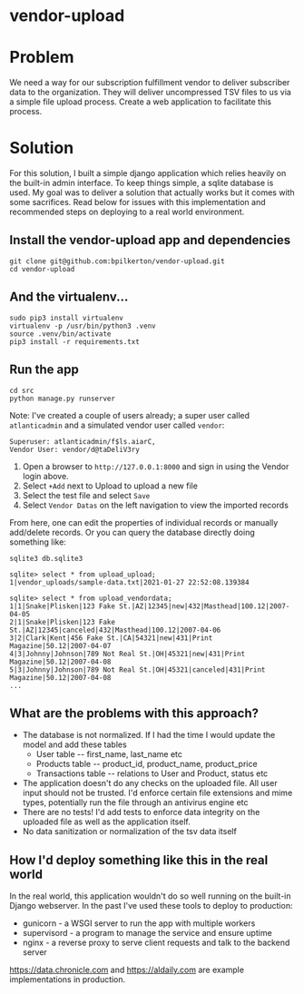# vendor-upload

# Problem
We need a way for our subscription fulfillment vendor to deliver subscriber data to the organization. They will deliver uncompressed TSV files to us via a simple file upload process. Create a web application to facilitate this process.

# Solution
For this solution, I built a simple django application which relies heavily on the built-in admin interface. To keep things simple, a sqlite database is used. My goal was to deliver a solution that actually works but it comes with some sacrifices. Read below for issues with this implementation and recommended steps on deploying to a real world environment.

## Install the vendor-upload app and dependencies
```
git clone git@github.com:bpilkerton/vendor-upload.git
cd vendor-upload
```

## And the virtualenv...
```
sudo pip3 install virtualenv
virtualenv -p /usr/bin/python3 .venv
source .venv/bin/activate
pip3 install -r requirements.txt
```

## Run the app
```
cd src
python manage.py runserver
```

Note: I've created a couple of users already; a super user called `atlanticadmin` and a simulated vendor user called `vendor`:

```
Superuser: atlanticadmin/f$ls.aiarC,
Vendor User: vendor/d@taDeliV3ry
```

1. Open a browser to `http://127.0.0.1:8000` and sign in using the Vendor login above.
2. Select `+Add` next to Upload to upload a new file
3. Select the test file and select `Save`
4. Select `Vendor Datas` on the left navigation to view the imported records

From here, one can edit the properties of individual records or manually add/delete records.
Or you can query the database directly doing something like:

```
sqlite3 db.sqlite3

sqlite> select * from upload_upload;
1|vendor_uploads/sample-data.txt|2021-01-27 22:52:08.139384

sqlite> select * from upload_vendordata;
1|1|Snake|Plisken|123 Fake St.|AZ|12345|new|432|Masthead|100.12|2007-04-05
2|1|Snake|Plisken|123 Fake St.|AZ|12345|canceled|432|Masthead|100.12|2007-04-06
3|2|Clark|Kent|456 Fake St.|CA|54321|new|431|Print Magazine|50.12|2007-04-07
4|3|Johnny|Johnson|789 Not Real St.|OH|45321|new|431|Print Magazine|50.12|2007-04-08
5|3|Johnny|Johnson|789 Not Real St.|OH|45321|canceled|431|Print Magazine|50.12|2007-04-08
...
```
## What are the problems with this approach?

* The database is not normalized. If I had the time I would update the model and add these tables
    * User table -- first_name, last_name etc
    * Products table -- product_id, product_name, product_price
    * Transactions table -- relations to User and Product, status etc
* The application doesn't do any checks on the uploaded file. All user input should not be trusted. I'd enforce certain file extensions and mime types, potentially run the file through an antivirus engine etc
* There are no tests! I'd add tests to enforce data integrity on the uploaded file as well as the application itself.
* No data sanitization or normalization of the tsv data itself

## How I'd deploy something like this in the real world

In the real world, this application wouldn't do so well running on the built-in Django webserver. In the past I've used these tools to deploy to production:

* gunicorn - a WSGI server to run the app with multiple workers
* supervisord - a program to manage the service and ensure uptime
* nginx - a reverse proxy to serve client requests and talk to the backend server

https://data.chronicle.com and https://aldaily.com are example implementations in production.


